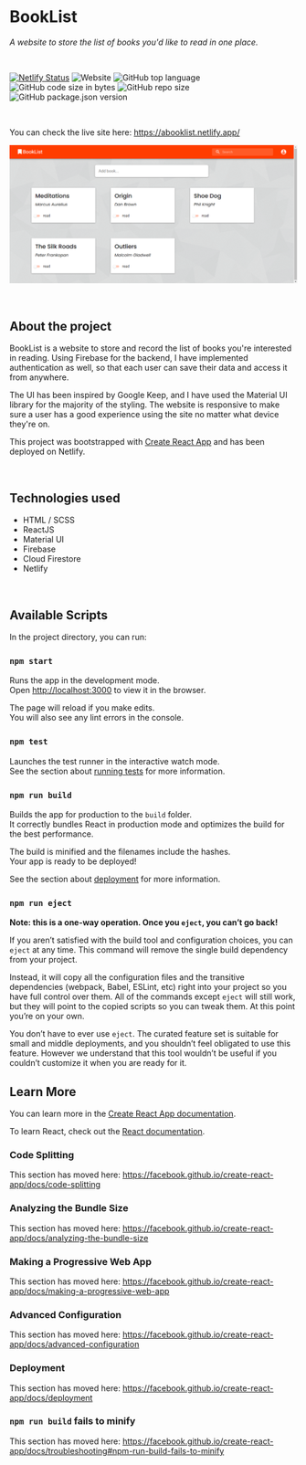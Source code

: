 # BookList

*A website to store the list of books you'd like to read in one place.*

<br />

[![Netlify Status](https://api.netlify.com/api/v1/badges/96a68bdf-4a65-443a-bf05-cc832cd2dcca/deploy-status)](https://app.netlify.com/sites/abooklist/deploys)
![Website](https://img.shields.io/website?down_color=lightgrey&down_message=down&up_color=green&up_message=up&url=https%3A%2F%2Fabooklist.netlify.app%2F)
![GitHub top language](https://img.shields.io/github/languages/top/Arash-11/booklist)
![GitHub code size in bytes](https://img.shields.io/github/languages/code-size/Arash-11/booklist)
![GitHub repo size](https://img.shields.io/github/repo-size/Arash-11/booklist)
![GitHub package.json version](https://img.shields.io/github/package-json/v/Arash-11/booklist)

<br />

You can check the live site here: https://abooklist.netlify.app/

![Preview image of website](https://github.com/Arash-11/booklist/blob/master/booklist.png)

<br />

## About the project

BookList is a website to store and record the list of books you're interested in reading. Using Firebase for the backend, I have implemented authentication as well, so that each user can save their data and access it from anywhere.

The UI has been inspired by Google Keep, and I have used the Material UI library for the majority of the styling. The website is responsive to make sure a user has a good experience using the site no matter what device they're on.

This project was bootstrapped with [Create React App](https://github.com/facebook/create-react-app) and has been deployed on Netlify.

<br />

## Technologies used

- HTML / SCSS
- ReactJS
- Material UI
- Firebase
- Cloud Firestore
- Netlify

<br />

## Available Scripts

In the project directory, you can run:

### `npm start`

Runs the app in the development mode.<br />
Open [http://localhost:3000](http://localhost:3000) to view it in the browser.

The page will reload if you make edits.<br />
You will also see any lint errors in the console.

### `npm test`

Launches the test runner in the interactive watch mode.<br />
See the section about [running tests](https://facebook.github.io/create-react-app/docs/running-tests) for more information.

### `npm run build`

Builds the app for production to the `build` folder.<br />
It correctly bundles React in production mode and optimizes the build for the best performance.

The build is minified and the filenames include the hashes.<br />
Your app is ready to be deployed!

See the section about [deployment](https://facebook.github.io/create-react-app/docs/deployment) for more information.

### `npm run eject`

**Note: this is a one-way operation. Once you `eject`, you can’t go back!**

If you aren’t satisfied with the build tool and configuration choices, you can `eject` at any time. This command will remove the single build dependency from your project.

Instead, it will copy all the configuration files and the transitive dependencies (webpack, Babel, ESLint, etc) right into your project so you have full control over them. All of the commands except `eject` will still work, but they will point to the copied scripts so you can tweak them. At this point you’re on your own.

You don’t have to ever use `eject`. The curated feature set is suitable for small and middle deployments, and you shouldn’t feel obligated to use this feature. However we understand that this tool wouldn’t be useful if you couldn’t customize it when you are ready for it.

## Learn More

You can learn more in the [Create React App documentation](https://facebook.github.io/create-react-app/docs/getting-started).

To learn React, check out the [React documentation](https://reactjs.org/).

### Code Splitting

This section has moved here: https://facebook.github.io/create-react-app/docs/code-splitting

### Analyzing the Bundle Size

This section has moved here: https://facebook.github.io/create-react-app/docs/analyzing-the-bundle-size

### Making a Progressive Web App

This section has moved here: https://facebook.github.io/create-react-app/docs/making-a-progressive-web-app

### Advanced Configuration

This section has moved here: https://facebook.github.io/create-react-app/docs/advanced-configuration

### Deployment

This section has moved here: https://facebook.github.io/create-react-app/docs/deployment

### `npm run build` fails to minify

This section has moved here: https://facebook.github.io/create-react-app/docs/troubleshooting#npm-run-build-fails-to-minify
